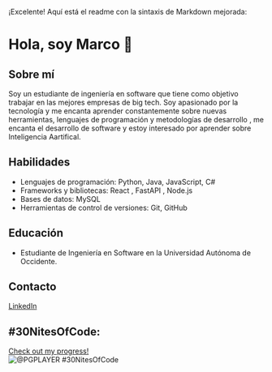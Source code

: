 ¡Excelente! Aquí está el readme con la sintaxis de Markdown mejorada:

# Hola, soy Marco 👋

## Sobre mí
Soy un estudiante de ingeniería en software que tiene como objetivo trabajar en las mejores empresas de big tech. Soy apasionado por la tecnología y me encanta aprender constantemente sobre nuevas herramientas, lenguajes de programación y metodologías de desarrollo , me encanta el desarrollo de software y estoy interesado por aprender sobre Inteligencia Aartifical.

## Habilidades
- Lenguajes de programación: Python, Java, JavaScript, C#
- Frameworks y bibliotecas: React , FastAPI , Node.js
- Bases de datos: MySQL
- Herramientas de control de versiones: Git, GitHub

## Educación
- Estudiante de Ingeniería en Software en la Universidad Autónoma de Occidente.

## Contacto
[LinkedIn](https://www.linkedin.com/in/marco-vinicio-palazuelos-leon)

## #30NitesOfCode:
  [Check out my progress!](https://www.codedex.io/@PGPLAYER/30-nites-of-code)  
  ![@PGPLAYER #30NitesOfCode](https://www.codedex.io/api/petStatus?user=PGPLAYER)
<!--
**PGPLAYER15/PGPLAYER15** is a ✨ _special_ ✨ repository because its `README.md` (this file) appears on your GitHub profile.
}


Here are some ideas to get you started:

- 🔭 I’m currently working on ...
- 🌱 I’m currently learning ...
- 👯 I’m looking to collaborate on ...
- 🤔 I’m looking for help with ...
- 💬 Ask me about ...
- 📫 How to reach me: ...
- 😄 Pronouns: ...
- ⚡ Fun fact: ...
-->
